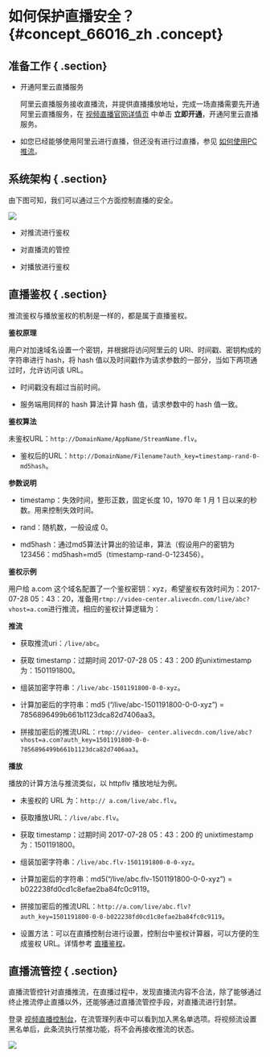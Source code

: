 # 如何保护直播安全？ {#concept_66016_zh .concept}

## 准备工作 { .section}

-   开通阿里云直播服务

    阿里云直播服务接收直播流，并提供直播播放地址，完成一场直播需要先开通阿里云直播服务，在 [视频直播官网详情页](https://www.aliyun.com/product/live/?spm=a2c4e.11153959.blogcont325364.20.749d4da9FEwXMQ) 中单击 **立即开通**，开通阿里云直播服务。

-   如您已经能够使用阿里云进行直播，但还没有进行过直播，参见 [如何使用PC推流]()。


## 系统架构 { .section}

由下图可知，我们可以通过三个方面控制直播的安全。

![](http://docs-aliyun.cn-hangzhou.oss.aliyun-inc.com/assets/pic/57250/cn_zh/1509950485081/Image%207.png)

-   对推流进行鉴权

-   对直播流的管控

-   对播放进行鉴权


## 直播鉴权 { .section}

推流鉴权与播放鉴权的机制是一样的，都是属于直播鉴权。

**鉴权原理**

用户对加速域名设置一个密钥，并根据将访问阿里云的 URI、时间戳、密钥构成的字符串进行 hash，将 hash 值以及时间戳作为请求参数的一部分，当如下两项通过时，允许访问该 URL。

-   时间戳没有超过当前时间。

-   服务端用同样的 hash 算法计算 hash 值，请求参数中的 hash 值一致。


 **鉴权算法**

未鉴权URL：`http://DomainName/AppName/StreamName.flv`。

-   鉴权后的URL：`http://DomainName/Filename?auth_key=timestamp-rand-0-md5hash`。

 **参数说明**

-   timestamp：失效时间，整形正数，固定长度 10，1970 年 1 月 1 日以来的秒数。用来控制失效时间。

-   rand：随机数，一般设成 0。

-   md5hash：通过md5算法计算出的验证串，算法（假设用户的密钥为 123456：md5hash=md5（timestamp-rand-0-123456）。


**鉴权示例**

用户给 a.com 这个域名配置了一个鉴权密钥：xyz，希望鉴权有效时间为：2017-07-28 05：43：20，准备用`rtmp://video-center.alivecdn.com/live/abc?vhost=a.com`进行推流，相应的鉴权计算逻辑为：

 **推流**

-   获取推流uri：`/live/abc`。

-   获取 timestamp：过期时间 2017-07-28 05：43：200 的unixtimestamp为：1501191800。

-   组装加密字符串：`/live/abc-1501191800-0-0-xyz`。

-   计算加密后的字符串：md5 \(“/live/abc-1501191800-0-0-xyz”\) = 7856896499b661b1123dca82d7406aa3。

-   拼接加密后的推流URL：`rtmp://video- center.alivecdn.com/live/abc?vhost=a.com?auth_key=1501191800-0-0-7856896499b661b1123dca82d7406aa3`。


 **播放** 

播放的计算方法与推流类似，以 httpflv 播放地址为例。

-   未鉴权的 URL 为：`http:// a.com/live/abc.flv`。

-   获取播放URL：`/live/abc.flv`。

-   获取 timestamp：过期时间 2017-07-28 05：43：200 的 unixtimestamp 为：1501191800。

-   组装加密字符串：`/live/abc.flv-1501191800-0-0-xyz`。

-   计算加密后的字符串：md5\(“/live/abc.flv-1501191800-0-0-xyz”\) = b022238fd0cd1c8efae2ba84fc0c9119。

-   拼接加密后的推流URL：`http://a.com/live/abc.flv?auth_key=1501191800-0-0-b022238fd0cd1c8efae2ba84fc0c9119`。

-   设置方法：可以在直播控制台进行设置，控制台中鉴权计算器，可以方便的生成鉴权 URL。详情参考 [直播鉴权](../../../../cn.zh-CN/用户指南/域名管理/访问控制/配置鉴权.md#)。


## 直播流管控 { .section}

直播流管控针对直播推流，在直播过程中，发现直播流内容不合法，除了能够通过终止推流停止直播以外，还能够通过直播流管控手段，对直播流进行封禁。

登录 [视频直播控制台](https://live.console.aliyun.com/?spm=5176.7991389.632955.btn1.3e0a8335ICS0WM#/live/domains)，在流管理列表中可以看到加入黑名单选项。将视频流设置黑名单后，此条流执行禁推功能，将不会再接收推流的状态。

![](http://docs-aliyun.cn-hangzhou.oss.aliyun-inc.com/assets/pic/66016/cn_zh/1516706156932/Image%2046.png)

